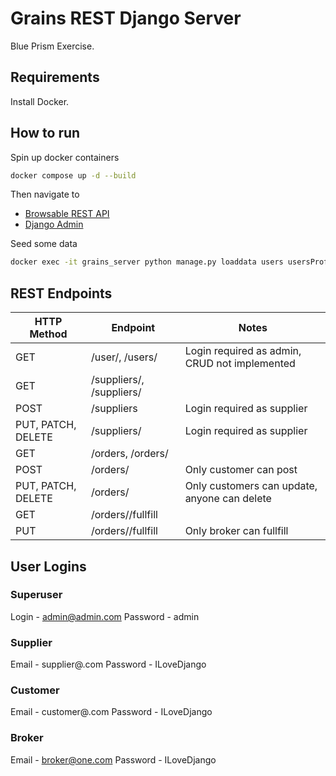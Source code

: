 # Grains REST Django Server

Blue Prism Exercise.

## Requirements

Install Docker.

## How to run

Spin up docker containers

```bash
docker compose up -d --build
```

Then navigate to
* [Browsable REST API](http://localhost:8000/)
* [Django Admin](http://localhost:8000/admin)

Seed some data
```bash
docker exec -it grains_server python manage.py loaddata users usersProfiles suppliers orders
```


## REST Endpoints
| HTTP Method        | Endpoint                     | Notes                                          |
|--------------------|------------------------------|------------------------------------------------|
| GET                | /user/, /users/<id>          | Login required as admin, CRUD not implemented  |
| GET                | /suppliers/, /suppliers/<id> |                                                |
| POST               | /suppliers                   | Login required as supplier                     |
| PUT, PATCH, DELETE | /suppliers/<id>              | Login required as supplier                     |
| GET                | /orders, /orders/<id>        |                                                |
| POST               | /orders/                     | Only customer can post                         |
| PUT, PATCH, DELETE | /orders/<id>                 | Only customers can update, anyone can delete   |
| GET				 | /orders/<id>/fullfill        |                                                |
| PUT                | /orders/<id>/fullfill        | Only broker can fullfill                       |


## User Logins

### Superuser
Login - admin@admin.com
Password - admin

### Supplier
Email - supplier@<city>.com
Password - ILoveDjango

### Customer
Email - customer@<city>.com
Password - ILoveDjango

### Broker
Email - broker@one.com
Password - ILoveDjango
